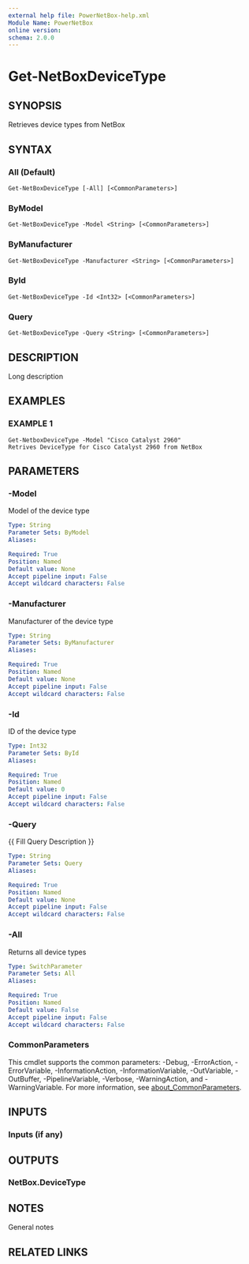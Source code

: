 ```yaml
---
external help file: PowerNetBox-help.xml
Module Name: PowerNetBox
online version:
schema: 2.0.0
---
```


# Get-NetBoxDeviceType

## SYNOPSIS
Retrieves device types from NetBox

## SYNTAX

### All (Default)
```
Get-NetBoxDeviceType [-All] [<CommonParameters>]
```

### ByModel
```
Get-NetBoxDeviceType -Model <String> [<CommonParameters>]
```

### ByManufacturer
```
Get-NetBoxDeviceType -Manufacturer <String> [<CommonParameters>]
```

### ById
```
Get-NetBoxDeviceType -Id <Int32> [<CommonParameters>]
```

### Query
```
Get-NetBoxDeviceType -Query <String> [<CommonParameters>]
```

## DESCRIPTION
Long description

## EXAMPLES

### EXAMPLE 1
```
Get-NetboxDeviceType -Model "Cisco Catalyst 2960"
Retrives DeviceType for Cisco Catalyst 2960 from NetBox
```

## PARAMETERS

### -Model
Model of the device type

```yaml
Type: String
Parameter Sets: ByModel
Aliases:

Required: True
Position: Named
Default value: None
Accept pipeline input: False
Accept wildcard characters: False
```

### -Manufacturer
Manufacturer of the device type

```yaml
Type: String
Parameter Sets: ByManufacturer
Aliases:

Required: True
Position: Named
Default value: None
Accept pipeline input: False
Accept wildcard characters: False
```

### -Id
ID of the device type

```yaml
Type: Int32
Parameter Sets: ById
Aliases:

Required: True
Position: Named
Default value: 0
Accept pipeline input: False
Accept wildcard characters: False
```

### -Query
{{ Fill Query Description }}

```yaml
Type: String
Parameter Sets: Query
Aliases:

Required: True
Position: Named
Default value: None
Accept pipeline input: False
Accept wildcard characters: False
```

### -All
Returns all device types

```yaml
Type: SwitchParameter
Parameter Sets: All
Aliases:

Required: True
Position: Named
Default value: False
Accept pipeline input: False
Accept wildcard characters: False
```

### CommonParameters
This cmdlet supports the common parameters: -Debug, -ErrorAction, -ErrorVariable, -InformationAction, -InformationVariable, -OutVariable, -OutBuffer, -PipelineVariable, -Verbose, -WarningAction, and -WarningVariable. For more information, see [about_CommonParameters](http://go.microsoft.com/fwlink/?LinkID=113216).

## INPUTS

### Inputs (if any)
## OUTPUTS

### NetBox.DeviceType
## NOTES
General notes

## RELATED LINKS
